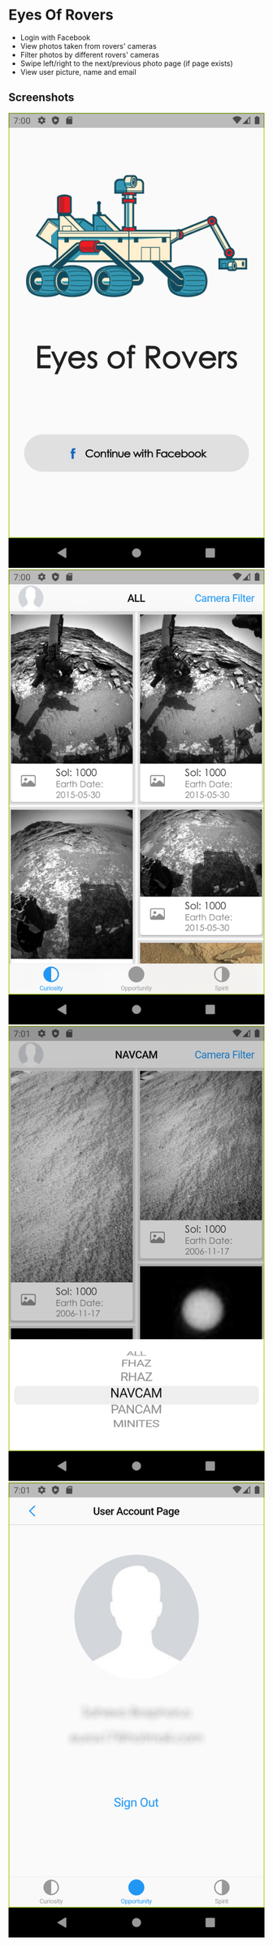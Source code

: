 # Eyes Of Rovers
<ul>
<li> Login with Facebook
<li> View photos taken from rovers' cameras
<li> Filter photos by different rovers' cameras
<li> Swipe left/right to the next/previous photo page (if page exists)
<li> View user picture, name and email
</ul>

## Screenshots
![](screenshots/login_page.png)
![](screenshots/home_page.png)
![](screenshots/camera_filter.png)
![](screenshots/user_account.png)
